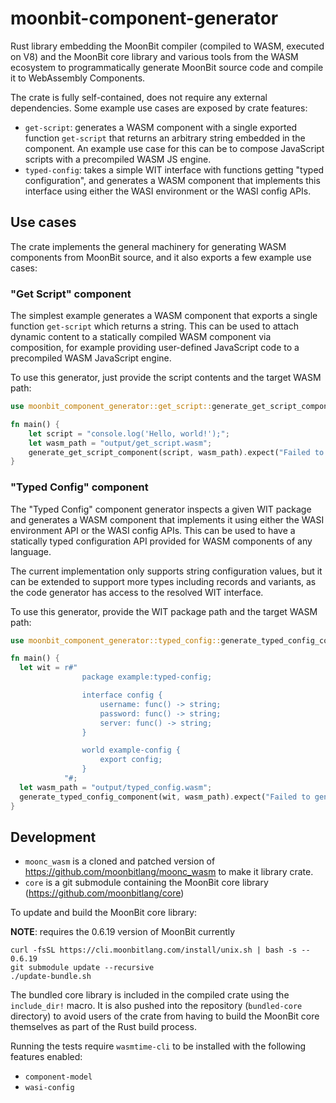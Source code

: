 # moonbit-component-generator

Rust library embedding the MoonBit compiler (compiled to WASM, executed on V8) and the MoonBit core library and various
tools from the WASM ecosystem to programmatically generate MoonBit source code and compile it to WebAssembly Components.

The crate is fully self-contained, does not require any external dependencies.
Some example use cases are exposed by crate features:

- `get-script`: generates a WASM component with a single exported function `get-script` that returns an arbitrary string
  embedded in the component. An example use case for this can be to compose JavaScript scripts with a precompiled WASM
  JS engine.
- `typed-config`: takes a simple WIT interface with functions getting "typed configuration", and generates a WASM
  component that implements this interface using either the WASI environment or the WASI config APIs.

## Use cases
The crate implements the general machinery for generating WASM components from MoonBit source, and it also exports a few example use cases:

### "Get Script" component
The simplest example generates a WASM component that exports a single function `get-script` which returns a string.
This can be used to attach dynamic content to a statically compiled WASM component via composition,
for example providing user-defined JavaScript code to a precompiled WASM JavaScript engine.

To use this generator, just provide the script contents and the target WASM path:

```rust
use moonbit_component_generator::get_script::generate_get_script_component;

fn main() {
    let script = "console.log('Hello, world!');";
    let wasm_path = "output/get_script.wasm";
    generate_get_script_component(script, wasm_path).expect("Failed to generate get-script component");
}
```

### "Typed Config" component
The "Typed Config" component generator inspects a given WIT package and generates a WASM component that implements it
using either the WASI environment API or the WASI config APIs. This can be used to have a statically typed configuration
API provided for WASM components of any language.

The current implementation only supports string configuration values, but it can be extended to support more types including
records and variants, as the code generator has access to the resolved WIT interface.

To use this generator, provide the WIT package path and the target WASM path:

```rust
use moonbit_component_generator::typed_config::generate_typed_config_component;

fn main() {
  let wit = r#"
                package example:typed-config;

                interface config {
                    username: func() -> string;
                    password: func() -> string;
                    server: func() -> string;
                }

                world example-config {
                    export config;
                }
            "#;
  let wasm_path = "output/typed_config.wasm";
  generate_typed_config_component(wit, wasm_path).expect("Failed to generate typed config component");
}

```

## Development

- `moonc_wasm` is a cloned and patched version of https://github.com/moonbitlang/moonc_wasm to make it library crate.
- `core` is a git submodule containing the MoonBit core library (https://github.com/moonbitlang/core)

To update and build the MoonBit core library:

**NOTE**: requires the 0.6.19 version of MoonBit currently

```
curl -fsSL https://cli.moonbitlang.com/install/unix.sh | bash -s -- 0.6.19
git submodule update --recursive
./update-bundle.sh
```

The bundled core library is included in the compiled crate using the `include_dir!` macro.
It is also pushed into the repository (`bundled-core` directory) to avoid users of the crate from having to build the MoonBit core themselves as part
of the Rust build process.

Running the tests require `wasmtime-cli` to be installed with the following features enabled:
- `component-model`
- `wasi-config`
